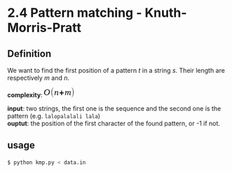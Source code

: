 # 2.4 Pattern matching - Knuth-Morris-Pratt

## Definition

We want to find the first position of a pattern _t_ in a string _s_. Their length are respectively _m_ and _n_.

**complexity**: ![O(n+m)](../docs/images/onm.png)

**input**: two strings, the first one is the sequence and the second one is the pattern (e.g. `lalopalalali lala`)  
**ouptut**: the position of the first character of the found pattern, or -1 if not.  

## usage

```sh
$ python kmp.py < data.in
```
